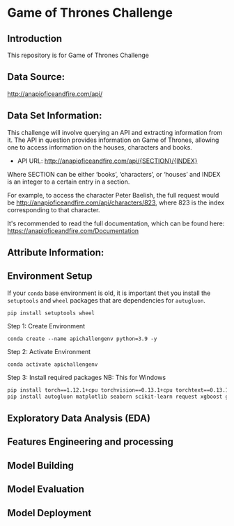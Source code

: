 # Game of Thrones Challenge

## Introduction

This repository is for Game of Thrones Challenge

## Data Source:

http://anapioficeandfire.com/api/

## Data Set Information:

This challenge will involve querying an API and extracting information from it. The API in question provides information on Game of Thrones, allowing one to access information on the houses, characters and books.

* API URL: http://anapioficeandfire.com/api/{SECTION}/{INDEX}

Where SECTION can be either ‘books’, ‘characters’, or ‘houses’ and INDEX is an integer to a certain entry in a section.

For example, to access the character Peter Baelish, the full request would be http://anapioficeandfire.com/api/characters/823, where 823 is the index corresponding to that character. 

It's recommended to read the full documentation, which can be found here: https://anapioficeandfire.com/Documentation

## Attribute Information:

## Environment Setup

If your `conda` base environment is old, it is important thet you install the `setuptools` and `wheel` packages that are dependencies for `autugluon`.

```
pip install setuptools wheel
```

Step 1: Create Environment
```
conda create --name apichallengenv python=3.9 -y
```

Step 2: Activate Environment
```
conda activate apichallengenv
```

Step 3: Install required packages
NB: This for Windows

```bash
pip install torch==1.12.1+cpu torchvision==0.13.1+cpu torchtext==0.13.1 -f https://download.pytorch.org/whl/cpu/torch_stable.html
pip install autogluon matplotlib seaborn scikit-learn request xgboost geopy geocoder folium cufflinks nltk textblob vaderSentiment wordcloud jupyter
```


## Exploratory Data Analysis (EDA)

## Features Engineering and processing

## Model Building

## Model Evaluation

## Model Deployment

